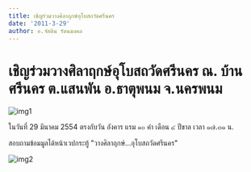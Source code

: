```yaml
---
title: เชิญร่วมวางศิลาฤกษ์อุโบสถวัดศรีนคร
date: '2011-3-29'
author: อ.จัสติน รัตนมงคล
---
```


# เชิญร่วมวางศิลาฤกษ์อุโบสถวัดศรีนคร ณ. บ้านศรีนคร ต.แสนพัน อ.ธาตุพนม จ.นครพนม

![img1](/images/event/_buddha.jpeg)

ในวันที่ 29 มีนาคม 2554
ตรงกับวัน อังคาร แรม ๑๐ คำ เดือน ๔ ปีขาล เวลา ๑๗.๓๑ น.

สอบถามข้อมมูลได้หน้าเวปกระทู้ "วางศิลาฤกษ์...อุโบสถวัดศรีนคร"

![img2](/images/event/20101011155562_1.jpeg)
